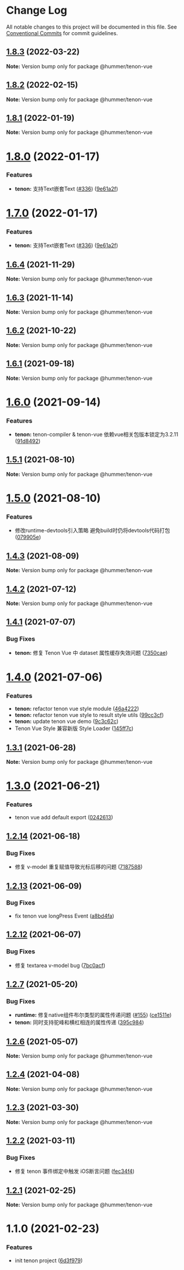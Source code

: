 # Change Log

All notable changes to this project will be documented in this file.
See [Conventional Commits](https://conventionalcommits.org) for commit guidelines.

## [1.8.3](https://github.com/didi/Hummer/compare/@hummer/tenon-vue@1.8.2...@hummer/tenon-vue@1.8.3) (2022-03-22)

**Note:** Version bump only for package @hummer/tenon-vue





## [1.8.2](https://github.com/didi/Hummer/compare/@hummer/tenon-vue@1.8.1...@hummer/tenon-vue@1.8.2) (2022-02-15)

**Note:** Version bump only for package @hummer/tenon-vue





## [1.8.1](https://github.com.cnpmjs.org/didi/Hummer/compare/@hummer/tenon-vue@1.8.0...@hummer/tenon-vue@1.8.1) (2022-01-19)

**Note:** Version bump only for package @hummer/tenon-vue





# [1.8.0](https://github.com.cnpmjs.org/didi/Hummer/compare/@hummer/tenon-vue@1.6.4...@hummer/tenon-vue@1.8.0) (2022-01-17)


### Features

* **tenon:** 支持Text嵌套Text ([#336](https://github.com.cnpmjs.org/didi/Hummer/issues/336)) ([9e61a2f](https://github.com.cnpmjs.org/didi/Hummer/commit/9e61a2ff85a029518af9a062eecf43245a1bd309))





# [1.7.0](https://github.com.cnpmjs.org/didi/Hummer/compare/@hummer/tenon-vue@1.6.4...@hummer/tenon-vue@1.7.0) (2022-01-17)


### Features

* **tenon:** 支持Text嵌套Text ([#336](https://github.com.cnpmjs.org/didi/Hummer/issues/336)) ([9e61a2f](https://github.com.cnpmjs.org/didi/Hummer/commit/9e61a2ff85a029518af9a062eecf43245a1bd309))





## [1.6.4](https://github.com.cnpmjs.org/didi/Hummer/compare/@hummer/tenon-vue@1.6.3...@hummer/tenon-vue@1.6.4) (2021-11-29)

**Note:** Version bump only for package @hummer/tenon-vue





## [1.6.3](https://github.com.cnpmjs.org/didi/Hummer/compare/@hummer/tenon-vue@1.6.2...@hummer/tenon-vue@1.6.3) (2021-11-14)

**Note:** Version bump only for package @hummer/tenon-vue





## [1.6.2](https://github.com.cnpmjs.org/didi/Hummer/compare/@hummer/tenon-vue@1.6.1...@hummer/tenon-vue@1.6.2) (2021-10-22)

**Note:** Version bump only for package @hummer/tenon-vue





## [1.6.1](https://github.com.cnpmjs.org/didi/Hummer/compare/@hummer/tenon-vue@1.6.0...@hummer/tenon-vue@1.6.1) (2021-09-18)

**Note:** Version bump only for package @hummer/tenon-vue





# [1.6.0](https://github.com.cnpmjs.org/didi/Hummer/compare/@hummer/tenon-vue@1.5.1...@hummer/tenon-vue@1.6.0) (2021-09-14)


### Features

* **tenon:** tenon-compiler & tenon-vue 依赖vue相关包版本锁定为3.2.11 ([91d8492](https://github.com.cnpmjs.org/didi/Hummer/commit/91d8492a99b017284591f7e1132dfcfb917e7215))





## [1.5.1](https://github.com.cnpmjs.org/didi/Hummer/compare/@hummer/tenon-vue@1.5.0...@hummer/tenon-vue@1.5.1) (2021-08-10)

**Note:** Version bump only for package @hummer/tenon-vue





# [1.5.0](https://github.com.cnpmjs.org/didi/Hummer/compare/@hummer/tenon-vue@1.4.4...@hummer/tenon-vue@1.5.0) (2021-08-10)


### Features

* 修改runtime-devtools引入策略 避免build时仍将devtools代码打包 ([079905e](https://github.com.cnpmjs.org/didi/Hummer/commit/079905ef0e795e9cb55651dc4e30c7a337012dbd))





## [1.4.3](https://github.com.cnpmjs.org/didi/Hummer/compare/@hummer/tenon-vue@1.4.2...@hummer/tenon-vue@1.4.3) (2021-08-09)

**Note:** Version bump only for package @hummer/tenon-vue





## [1.4.2](https://github.com/didi/Hummer/compare/@hummer/tenon-vue@1.4.1...@hummer/tenon-vue@1.4.2) (2021-07-12)

**Note:** Version bump only for package @hummer/tenon-vue





## [1.4.1](https://github.com/didi/Hummer/compare/@hummer/tenon-vue@1.4.0...@hummer/tenon-vue@1.4.1) (2021-07-07)


### Bug Fixes

* **tenon:** 修复 Tenon Vue 中 dataset 属性缓存失效问题 ([7350cae](https://github.com/didi/Hummer/commit/7350cae9804c5435eb484f28d87c23765cb71a0a))





# [1.4.0](https://github.com/didi/Hummer/compare/@hummer/tenon-vue@1.3.1...@hummer/tenon-vue@1.4.0) (2021-07-06)


### Features

* **tenon:** refactor tenon vue style module ([46a4222](https://github.com/didi/Hummer/commit/46a42229bcee9b452e1816256d9bedd87afbe890))
* **tenon:** refactor tenon vue style to result style utils ([99cc3cf](https://github.com/didi/Hummer/commit/99cc3cf7392a8c9f36c24d62452c5e798ac0d4ef))
* **tenon:** update tenon vue demo ([9c3c62c](https://github.com/didi/Hummer/commit/9c3c62c8c65c7a6c6f59e90d66f5cf0d2a563a66))
* Tenon Vue Style 兼容新版 Style Loader ([145ff7c](https://github.com/didi/Hummer/commit/145ff7c8f585ca1d685e15eed5990245456f98b4))





## [1.3.1](https://github.com/didi/Hummer/compare/@hummer/tenon-vue@1.3.0...@hummer/tenon-vue@1.3.1) (2021-06-28)

**Note:** Version bump only for package @hummer/tenon-vue





# [1.3.0](https://github.com/didi/Hummer/compare/@hummer/tenon-vue@1.2.14...@hummer/tenon-vue@1.3.0) (2021-06-21)


### Features

* tenon vue add default export ([0242613](https://github.com/didi/Hummer/commit/02426132efd596487386dfa6c064aa4054fca4a1))





## [1.2.14](https://github.com/didi/Hummer/compare/@hummer/tenon-vue@1.2.13...@hummer/tenon-vue@1.2.14) (2021-06-18)


### Bug Fixes

* 修复 v-model 重复赋值导致光标后移的问题 ([7187588](https://github.com/didi/Hummer/commit/7187588a749de242a95e624f0d3ae39c7d42e62a))





## [1.2.13](https://github.com/didi/Hummer/compare/@hummer/tenon-vue@1.2.12...@hummer/tenon-vue@1.2.13) (2021-06-09)


### Bug Fixes

* fix tenon vue longPress Event ([a8bd4fa](https://github.com/didi/Hummer/commit/a8bd4fa0910b6f6220217a8b4f3739672950cfd0))





## [1.2.12](https://github.com/didi/Hummer/compare/@hummer/tenon-vue@1.2.11...@hummer/tenon-vue@1.2.12) (2021-06-07)


### Bug Fixes

* 修复 textarea v-model bug ([7bc0acf](https://github.com/didi/Hummer/commit/7bc0acf4ec4c7547c2b6923e1dc220c6176d458e))





## [1.2.7](https://github.com/didi/Hummer/compare/tenon_1.2.2...tenon_1.2.7) (2021-05-20)


### Bug Fixes

* **runtime:** 修复native组件布尔类型的属性传递问题 ([#155](https://github.com/didi/Hummer/issues/155)) ([ce1511e](https://github.com/didi/Hummer/commit/ce1511ec964260b763210ec1fb74f0db541f0467))
* **tenon:** 同时支持驼峰和横杠相连的属性传递 ([395c984](https://github.com/didi/Hummer/commit/395c984379cddd4b87134cf503f4e5c3ec02ab62))





## [1.2.6](https://github.com/didi/Hummer/compare/tenon_1.2.2...tenon_1.2.6) (2021-05-07)

**Note:** Version bump only for package @hummer/tenon-vue





## [1.2.4](https://github.com/didi/Hummer/compare/tenon_1.2.2...tenon_1.2.4) (2021-04-08)

**Note:** Version bump only for package @hummer/tenon-vue





## [1.2.3](https://github.com/didi/Hummer/compare/tenon_1.2.2...tenon_1.2.3) (2021-03-30)

**Note:** Version bump only for package @hummer/tenon-vue





## [1.2.2](https://github.com/didi/Hummer/compare/tenon_1.2.1...tenon_1.2.2) (2021-03-11)


### Bug Fixes

* 修复 tenon 事件绑定中触发 iOS断言问题 ([fec34f4](https://github.com/didi/Hummer/commit/fec34f400acb2557ef5703fe136fa2bbb36f951d))





## [1.2.1](https://github.com/didi/Hummer/compare/tenon_1.2.0...tenon_1.2.1) (2021-02-25)

**Note:** Version bump only for package @hummer/tenon-vue





# 1.1.0 (2021-02-23)


### Features

* init tenon project ([6d3f979](https://github.com/didi/Hummer/commit/6d3f97983f4174dc1591e67cc1183862785d1ccc))
